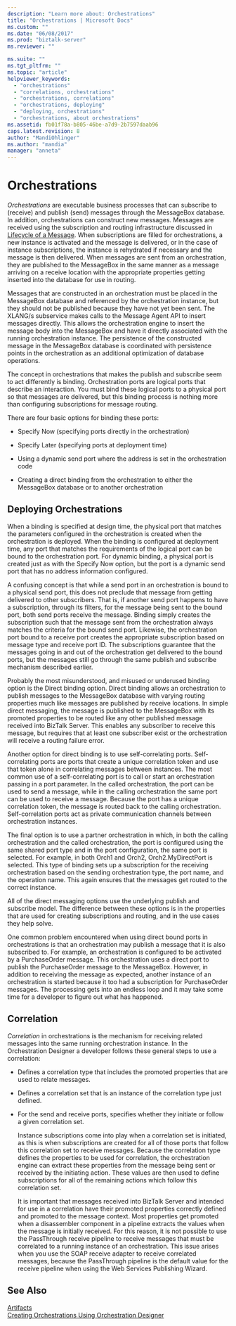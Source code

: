 ```yaml
---
description: "Learn more about: Orchestrations"
title: "Orchestrations | Microsoft Docs"
ms.custom: ""
ms.date: "06/08/2017"
ms.prod: "biztalk-server"
ms.reviewer: ""

ms.suite: ""
ms.tgt_pltfrm: ""
ms.topic: "article"
helpviewer_keywords: 
  - "orchestrations"
  - "correlations, orchestrations"
  - "orchestrations, correlations"
  - "orchestrations, deploying"
  - "deploying, orchestrations"
  - "orchestrations, about orchestrations"
ms.assetid: fb01f78a-b805-46be-a7d9-2b7597daab96
caps.latest.revision: 8
author: "MandiOhlinger"
ms.author: "mandia"
manager: "anneta"
---
```

# Orchestrations
*Orchestrations* are executable business processes that can subscribe to (receive) and publish (send) messages through the MessageBox database. In addition, orchestrations can construct new messages. Messages are received using the subscription and routing infrastructure discussed in [Lifecycle of a Message](../core/lifecycle-of-a-message.md). When subscriptions are filled for orchestrations, a new instance is activated and the message is delivered, or in the case of instance subscriptions, the instance is rehydrated if necessary and the message is then delivered. When messages are sent from an orchestration, they are published to the MessageBox in the same manner as a message arriving on a receive location with the appropriate properties getting inserted into the database for use in routing.  
  
 Messages that are constructed in an orchestration must be placed in the MessageBox database and referenced by the orchestration instance, but they should not be published because they have not yet been sent. The XLANG/s subservice makes calls to the Message Agent API to insert messages directly. This allows the orchestration engine to insert the message body into the MessageBox and have it directly associated with the running orchestration instance. The persistence of the constructed message in the MessageBox database is coordinated with persistence points in the orchestration as an additional optimization of database operations.  
  
 The concept in orchestrations that makes the publish and subscribe seem to act differently is binding. Orchestration ports are logical ports that describe an interaction. You must bind these logical ports to a physical port so that messages are delivered, but this binding process is nothing more than configuring subscriptions for message routing.  
  
 There are four basic options for binding these ports:  
  
-   Specify Now (specifying ports directly in the orchestration)  
  
-   Specify Later (specifying ports at deployment time)  
  
-   Using a dynamic send port where the address is set in the orchestration code  
  
-   Creating a direct binding from the orchestration to either the MessageBox database or to another orchestration  
  
## Deploying Orchestrations  
 When a binding is specified at design time, the physical port that matches the parameters configured in the orchestration is created when the orchestration is deployed. When the binding is configured at deployment time, any port that matches the requirements of the logical port can be bound to the orchestration port. For dynamic binding, a physical port is created just as with the Specify Now option, but the port is a dynamic send port that has no address information configured.  
  
 A confusing concept is that while a send port in an orchestration is bound to a physical send port, this does not preclude that message from getting delivered to other subscribers. That is, if another send port happens to have a subscription, through its filters, for the message being sent to the bound port, both send ports receive the message. Binding simply creates the subscription such that the message sent from the orchestration always matches the criteria for the bound send port. Likewise, the orchestration port bound to a receive port creates the appropriate subscription based on message type and receive port ID. The subscriptions guarantee that the messages going in and out of the orchestration get delivered to the bound ports, but the messages still go through the same publish and subscribe mechanism described earlier.  
  
 Probably the most misunderstood, and misused or underused binding option is the Direct binding option. Direct binding allows an orchestration to publish messages to the MessageBox database with varying routing properties much like messages are published by receive locations. In simple direct messaging, the message is published to the MessageBox with its promoted properties to be routed like any other published message received into BizTalk Server. This enables any subscriber to receive this message, but requires that at least one subscriber exist or the orchestration will receive a routing failure error.  
  
 Another option for direct binding is to use self-correlating ports. Self-correlating ports are ports that create a unique correlation token and use that token alone in correlating messages between instances. The most common use of a self-correlating port is to call or start an orchestration passing in a port parameter. In the called orchestration, the port can be used to send a message, while in the calling orchestration the same port can be used to receive a message. Because the port has a unique correlation token, the message is routed back to the calling orchestration. Self-correlation ports act as private communication channels between orchestration instances.  
  
 The final option is to use a partner orchestration in which, in both the calling orchestration and the called orchestration, the port is configured using the same shared port type and in the port configuration, the same port is selected. For example, in both Orch1 and Orch2, Orch2.MyDirectPort is selected. This type of binding sets up a subscription for the receiving orchestration based on the sending orchestration type, the port name, and the operation name. This again ensures that the messages get routed to the correct instance.  
  
 All of the direct messaging options use the underlying publish and subscribe model. The difference between these options is in the properties that are used for creating subscriptions and routing, and in the use cases they help solve.  
  
 One common problem encountered when using direct bound ports in orchestrations is that an orchestration may publish a message that it is also subscribed to. For example, an orchestration is configured to be activated by a PurchaseOrder message. This orchestration uses a direct port to publish the PurchaseOrder message to the MessageBox. However, in addition to receiving the message as expected, another instance of an orchestration is started because it too had a subscription for PurchaseOrder messages. The processing gets into an endless loop and it may take some time for a developer to figure out what has happened.  
  
## Correlation  
 *Correlation* in orchestrations is the mechanism for receiving related messages into the same running orchestration instance. In the Orchestration Designer a developer follows these general steps to use a correlation:  
  
- Defines a correlation type that includes the promoted properties that are used to relate messages.  
  
- Defines a correlation set that is an instance of the correlation type just defined.  
  
- For the send and receive ports, specifies whether they initiate or follow a given correlation set.  
  
  Instance subscriptions come into play when a correlation set is initiated, as this is when subscriptions are created for all of those ports that follow this correlation set to receive messages. Because the correlation type defines the properties to be used for correlation, the orchestration engine can extract these properties from the message being sent or received by the initiating action. These values are then used to define subscriptions for all of the remaining actions which follow this correlation set.  
  
  It is important that messages received into BizTalk Server and intended for use in a correlation have their promoted properties correctly defined and promoted to the message context. Most properties get promoted when a disassembler component in a pipeline extracts the values when the message is initially received. For this reason, it is not possible to use the PassThrough receive pipeline to receive messages that must be correlated to a running instance of an orchestration. This issue arises when you use the SOAP receive adapter to receive correlated messages, because the PassThrough pipeline is the default value for the receive pipeline when using the Web Services Publishing Wizard.  
  
## See Also  
 [Artifacts](../core/artifacts.md)   
 [Creating Orchestrations Using Orchestration Designer](../core/creating-orchestrations-using-orchestration-designer.md)
